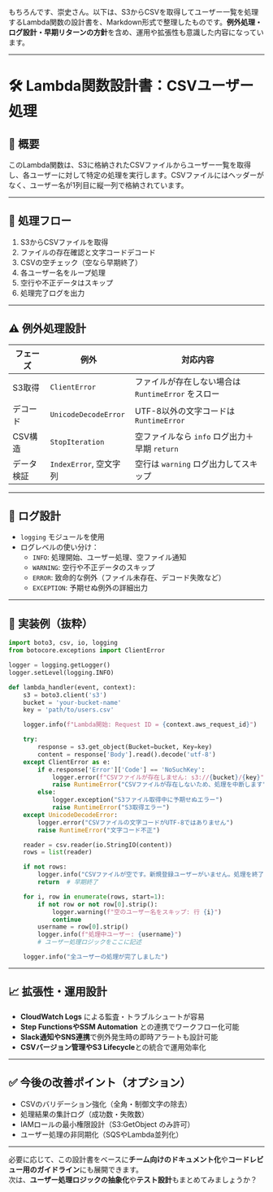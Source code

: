 もちろんです、崇史さん。以下は、S3からCSVを取得してユーザー一覧を処理するLambda関数の設計書を、Markdown形式で整理したものです。**例外処理・ログ設計・早期リターンの方針**を含め、運用や拡張性も意識した内容になっています。

---

# 🛠️ Lambda関数設計書：CSVユーザー処理

## 📌 概要

このLambda関数は、S3に格納されたCSVファイルからユーザー一覧を取得し、各ユーザーに対して特定の処理を実行します。CSVファイルにはヘッダーがなく、ユーザー名が1列目に縦一列で格納されています。

---

## 🔁 処理フロー

1. S3からCSVファイルを取得
2. ファイルの存在確認と文字コードデコード
3. CSVの空チェック（空なら早期終了）
4. 各ユーザー名をループ処理
5. 空行や不正データはスキップ
6. 処理完了ログを出力

---

## ⚠️ 例外処理設計

| フェーズ   | 例外                   | 対応内容                                           |
| ---------- | ---------------------- | -------------------------------------------------- |
| S3取得     | `ClientError`          | ファイルが存在しない場合は `RuntimeError` をスロー |
| デコード   | `UnicodeDecodeError`   | UTF-8以外の文字コードは `RuntimeError`             |
| CSV構造    | `StopIteration`        | 空ファイルなら `info` ログ出力＋早期 `return`      |
| データ検証 | `IndexError`, 空文字列 | 空行は `warning` ログ出力してスキップ              |

---

## 🧾 ログ設計

- `logging` モジュールを使用
- ログレベルの使い分け：
  - `INFO`: 処理開始、ユーザー処理、空ファイル通知
  - `WARNING`: 空行や不正データのスキップ
  - `ERROR`: 致命的な例外（ファイル未存在、デコード失敗など）
  - `EXCEPTION`: 予期せぬ例外の詳細出力

---

## 🧪 実装例（抜粋）

```python
import boto3, csv, io, logging
from botocore.exceptions import ClientError

logger = logging.getLogger()
logger.setLevel(logging.INFO)

def lambda_handler(event, context):
    s3 = boto3.client('s3')
    bucket = 'your-bucket-name'
    key = 'path/to/users.csv'

    logger.info(f"Lambda開始: Request ID = {context.aws_request_id}")

    try:
        response = s3.get_object(Bucket=bucket, Key=key)
        content = response['Body'].read().decode('utf-8')
    except ClientError as e:
        if e.response['Error']['Code'] == 'NoSuchKey':
            logger.error(f"CSVファイルが存在しません: s3://{bucket}/{key}")
            raise RuntimeError("CSVファイルが存在しないため、処理を中断します")
        else:
            logger.exception("S3ファイル取得中に予期せぬエラー")
            raise RuntimeError("S3取得エラー")
    except UnicodeDecodeError:
        logger.error("CSVファイルの文字コードがUTF-8ではありません")
        raise RuntimeError("文字コード不正")

    reader = csv.reader(io.StringIO(content))
    rows = list(reader)

    if not rows:
        logger.info("CSVファイルが空です。新規登録ユーザーがいません。処理を終了します。")
        return  # 早期終了

    for i, row in enumerate(rows, start=1):
        if not row or not row[0].strip():
            logger.warning(f"空のユーザー名をスキップ: 行 {i}")
            continue
        username = row[0].strip()
        logger.info(f"処理中ユーザー: {username}")
        # ユーザー処理ロジックをここに記述

    logger.info("全ユーザーの処理が完了しました")
```

---

## 📈 拡張性・運用設計

- **CloudWatch Logs** による監査・トラブルシュートが容易
- **Step FunctionsやSSM Automation** との連携でワークフロー化可能
- **Slack通知やSNS連携**で例外発生時の即時アラートも設計可能
- **CSVバージョン管理やS3 Lifecycle**との統合で運用効率化

---

## ✅ 今後の改善ポイント（オプション）

- CSVのバリデーション強化（全角・制御文字の除去）
- 処理結果の集計ログ（成功数・失敗数）
- IAMロールの最小権限設計（S3:GetObject のみ許可）
- ユーザー処理の非同期化（SQSやLambda並列化）

---

必要に応じて、この設計書をベースに**チーム向けのドキュメント化**や**コードレビュー用のガイドライン**にも展開できます。  
次は、**ユーザー処理ロジックの抽象化**や**テスト設計**もまとめてみましょうか？
